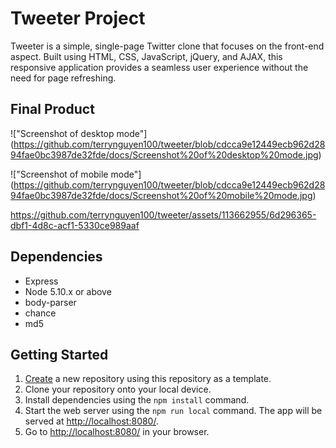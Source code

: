 # Tweeter Project

Tweeter is a simple, single-page Twitter clone that focuses on the front-end aspect. Built using HTML, CSS, JavaScript, jQuery, and AJAX, this responsive application provides a seamless user experience without the need for page refreshing.

## Final Product

!["Screenshot of desktop mode"]
(https://github.com/terrynguyen100/tweeter/blob/cdcca9e12449ecb962d2894fae0bc3987de32fde/docs/Screenshot%20of%20desktop%20mode.jpg)

!["Screenshot of mobile mode"]
(https://github.com/terrynguyen100/tweeter/blob/cdcca9e12449ecb962d2894fae0bc3987de32fde/docs/Screenshot%20of%20mobile%20mode.jpg)

https://github.com/terrynguyen100/tweeter/assets/113662955/6d296365-dbf1-4d8c-acf1-5330ce989aaf

## Dependencies

- Express
- Node 5.10.x or above
- body-parser
- chance
- md5

## Getting Started

1. [Create](https://docs.github.com/en/repositories/creating-and-managing-repositories/creating-a-repository-from-a-template) a new repository using this repository as a template.
2. Clone your repository onto your local device.
3. Install dependencies using the `npm install` command.
3. Start the web server using the `npm run local` command. The app will be served at <http://localhost:8080/>.
4. Go to <http://localhost:8080/> in your browser.
